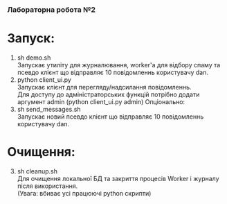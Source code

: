 ### Лабораторна робота №2
# Запуск:
1. sh demo.sh  
Запускає утиліту для журналювання, worker'а для відбору спаму та псевдо клієнт що відправляє 10 повідомленнь користувачу dan.
2. python client_ui.py  
Запускає клієнт для перегляду/надсилання повідомленнь.  
Для доступу до адміністраторських функцій потрібно додати аргумент admin (python client_ui.py admin)
Опціонально:
1. sh send_messages.sh  
Запускає новий псевдо клієнт що відправляє 10 повідомленнь користувачу dan.
# Очищення:
3. sh cleanup.sh  
Для очищення локальної БД та закриття процесів Worker і журналу після використання.  
(Увага: вбиває усі працюючі python скрипти)
